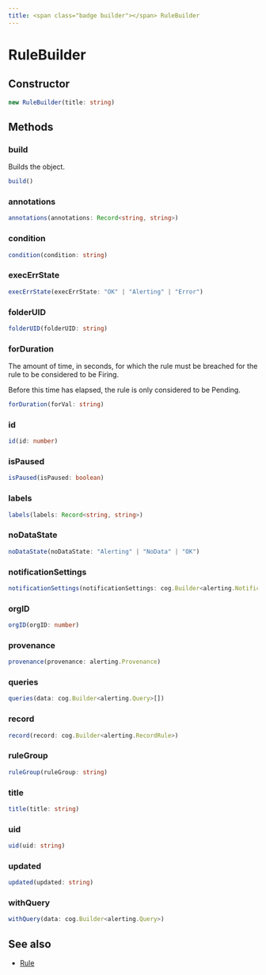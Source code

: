 ```yaml
---
title: <span class="badge builder"></span> RuleBuilder
---
```

# <span class="badge builder"></span> RuleBuilder

## Constructor

```typescript
new RuleBuilder(title: string)
```
## Methods

### <span class="badge object-method"></span> build

Builds the object.

```typescript
build()
```

### <span class="badge object-method"></span> annotations

```typescript
annotations(annotations: Record<string, string>)
```

### <span class="badge object-method"></span> condition

```typescript
condition(condition: string)
```

### <span class="badge object-method"></span> execErrState

```typescript
execErrState(execErrState: "OK" | "Alerting" | "Error")
```

### <span class="badge object-method"></span> folderUID

```typescript
folderUID(folderUID: string)
```

### <span class="badge object-method"></span> forDuration

The amount of time, in seconds, for which the rule must be breached for the rule to be considered to be Firing.

Before this time has elapsed, the rule is only considered to be Pending.

```typescript
forDuration(forVal: string)
```

### <span class="badge object-method"></span> id

```typescript
id(id: number)
```

### <span class="badge object-method"></span> isPaused

```typescript
isPaused(isPaused: boolean)
```

### <span class="badge object-method"></span> labels

```typescript
labels(labels: Record<string, string>)
```

### <span class="badge object-method"></span> noDataState

```typescript
noDataState(noDataState: "Alerting" | "NoData" | "OK")
```

### <span class="badge object-method"></span> notificationSettings

```typescript
notificationSettings(notificationSettings: cog.Builder<alerting.NotificationSettings>)
```

### <span class="badge object-method"></span> orgID

```typescript
orgID(orgID: number)
```

### <span class="badge object-method"></span> provenance

```typescript
provenance(provenance: alerting.Provenance)
```

### <span class="badge object-method"></span> queries

```typescript
queries(data: cog.Builder<alerting.Query>[])
```

### <span class="badge object-method"></span> record

```typescript
record(record: cog.Builder<alerting.RecordRule>)
```

### <span class="badge object-method"></span> ruleGroup

```typescript
ruleGroup(ruleGroup: string)
```

### <span class="badge object-method"></span> title

```typescript
title(title: string)
```

### <span class="badge object-method"></span> uid

```typescript
uid(uid: string)
```

### <span class="badge object-method"></span> updated

```typescript
updated(updated: string)
```

### <span class="badge object-method"></span> withQuery

```typescript
withQuery(data: cog.Builder<alerting.Query>)
```

## See also

 * <span class="badge object-type-interface"></span> [Rule](./object-Rule.md)
